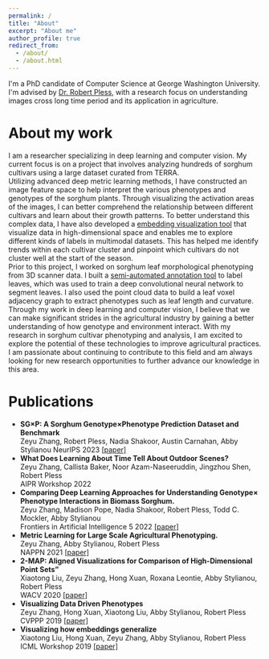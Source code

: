 ```yaml
---
permalink: /
title: "About"
excerpt: "About me"
author_profile: true
redirect_from: 
  - /about/
  - /about.html
---
```


I'm a PhD candidate of Computer Science at George Washington University. I'm advised by [Dr. Robert Pless](https://www2.seas.gwu.edu/~pless/), with a research focus on understanding images cross long time period and its application in agriculture.  

About my work
======
I am a researcher specializing in deep learning and computer vision. My current focus is on a project that involves analyzing hundreds of sorghum cultivars using a large dataset curated from TERRA.  
Utilizing advanced deep metric learning methods, I have constructed an image feature space to help interpret the various phenotypes and genotypes of the sorghum plants. Through visualizing the activation areas of the images, I can better comprehend the relationship between different cultivars and learn about their growth patterns. To better understand this complex data, I have also developed a [embedding visualization tool](https://github.com/zhzyx/embedding-visualization) that visualize data in high-dimensional space and enables me to explore different kinds of labels in multimodal datasets. This has helped me identify trends within each cultivar cluster and pinpoint which cultivars do not cluster well at the start of the season.  
Prior to this project, I worked on sorghum leaf morphological phenotyping from 3D scanner data. I built a [semi-automated annotation tool](https://github.com/zhzyx/sorghum-annotator) to label leaves, which was used to train a deep convolutional neural network to segment leaves. I also used the point cloud data to build a leaf voxel adjacency graph to extract phenotypes such as leaf length and curvature.  
Through my work in deep learning and computer vision, I believe that we can make significant strides in the agricultural industry by gaining a better understanding of how genotype and environment interact. With my research in sorghum cultivar phenotyping and analysis, I am excited to explore the potential of these technologies to improve agricultural practices. I am passionate about continuing to contribute to this field and am always looking for new research opportunities to further advance our knowledge in this area.


Publications
======
- **SG×P: A Sorghum Genotype×Phenotype Prediction Dataset and Benchmark**   
Zeyu Zhang, Robert Pless, Nadia Shakoor, Austin Carnahan, Abby Stylianou
NeurIPS 2023
[[paper]](https://proceedings.neurips.cc/paper_files/paper/2023/file/39d02e8e23bafadd7cd405f2281bc05c-Paper-Datasets_and_Benchmarks.pdf)
- **What Does Learning About Time Tell About Outdoor Scenes?**   
Zeyu Zhang, Callista Baker, Noor Azam-Naseeruddin, Jingzhou Shen, Robert Pless  
AIPR Workshop 2022
- **Comparing Deep Learning Approaches for Understanding Genotype× Phenotype Interactions in Biomass Sorghum.**   
Zeyu Zhang, Madison Pope, Nadia Shakoor, Robert Pless, Todd C. Mockler, Abby Stylianou   
Frontiers in Artificial Intelligence 5 2022 [[paper]](https://www.ncbi.nlm.nih.gov/pmc/articles/PMC9289439/pdf/frai-05-872858.pdf)
- **Metric Learning for Large Scale Agricultural Phenotyping.**   
Zeyu Zhang, Abby Stylianou, Robert Pless   
NAPPN 2021 [[paper]](https://www.essoar.org/doi/10.1002/essoar.10508292.1)
- **2-MAP: Aligned Visualizations for Comparison of High-Dimensional Point Sets”**   
Xiaotong Liu, Zeyu Zhang, Hong Xuan, Roxana Leontie, Abby Stylianou, Robert Pless   
WACV 2020 [[paper]](https://openaccess.thecvf.com/content_WACV_2020/papers/Liu_2-MAP_Aligned_Visualizations_for_Comparison_of_High-Dimensional_Point_Sets_WACV_2020_paper.pdf)
- **Visualizing Data Driven Phenotypes**   
Zeyu Zhang, Hong Xuan, Xiaotong Liu, Abby Stylianou, Robert Pless   
CVPPP 2019 [[paper]](https://www.plant-phenotyping.org/lw_resource/datapool/systemfiles/elements/files/c7538f5c-7552-11e9-b1c5-dead53a91d31/current/document/ZhangCVPPP2019.pdf)
- **Visualizing how embeddings generalize**   
Xiaotong Liu, Hong Xuan, Zeyu Zhang, Abby Stylianou, Robert Pless   
ICML Workshop 2019 [[paper]](https://arxiv.org/pdf/1909.07464.pdf)

